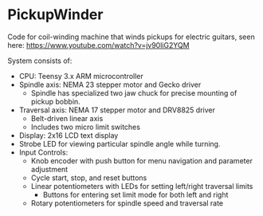 # PickupWinder
Code for coil-winding machine that winds pickups for electric guitars, seen here: https://www.youtube.com/watch?v=jv90liG2YQM

System consists of:
  * CPU: Teensy 3.x ARM microcontroller
  * Spindle axis: NEMA 23 stepper motor and Gecko driver
    * Spindle has specialized two jaw chuck for precise mounting of pickup bobbin.
  * Traversal axis: NEMA 17 stepper motor and DRV8825 driver
    * Belt-driven linear axis
    * Includes two micro limit switches
  * Display: 2x16 LCD text display
  * Strobe LED for viewing particular spindle angle while turning.
  * Input Controls:
    * Knob encoder with push button for menu navigation and parameter adjustment
    * Cycle start, stop, and reset buttons
    * Linear potentiometers with LEDs for setting left/right traversal limits
      * Buttons for entering set limit mode for both left and right
    * Rotary potentiometers for spindle speed and traversal rate
